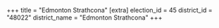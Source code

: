 +++
title = "Edmonton Strathcona"
[extra]
election_id = 45
district_id = "48022"
district_name = "Edmonton Strathcona"
+++
